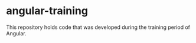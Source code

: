 # angular-training
This repository holds code that was developed during the training period of Angular. 
